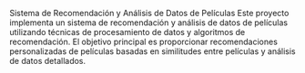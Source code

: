 Sistema de Recomendación y Análisis de Datos de Películas
Este proyecto implementa un sistema de recomendación y análisis de datos de películas utilizando técnicas de procesamiento de datos y algoritmos de recomendación. El objetivo principal es proporcionar recomendaciones personalizadas de películas basadas en similitudes entre películas y análisis de datos detallados.

